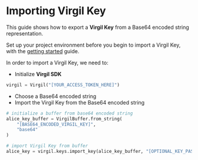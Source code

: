 # Importing Virgil Key

This guide shows how to export a **Virgil Key** from a Base64 encoded string representation.

Set up your project environment before you begin to import a Virgil Key, with the [getting started](https://github.com/VirgilSecurity/virgil-sdk-python/blob/docs-review/documentation/guides/configuration/client-configuration.md) guide.

In order to import a Virgil Key, we need to:

- Initialize **Virgil SDK**

```python
virgil = Virgil("[YOUR_ACCESS_TOKEN_HERE]")
```


- Choose a Base64 encoded string
- Import the Virgil Key from the Base64 encoded string

```python
# initialize a buffer from base64 encoded string
alice_key_buffer = VirgilBuffer.from_string(
    "[BASE64_ENCODED_VIRGIL_KEY]",
    "base64"
)

# import Virgil Key from buffer
alice_key = virgil.keys.import_key(alice_key_buffer, "[OPTIONAL_KEY_PASSWORD]")
```
